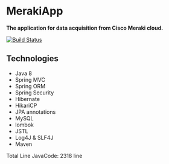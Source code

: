 # MerakiApp


**The application for data acquisition from Cisco Meraki cloud.**

[![Build Status](https://travis-ci.org/VMAproject/MerakiApp.svg?branch=master )](https://travis-ci.org/VMAproject/MerakiApp)

## Technologies ##


* Java 8
* Spring MVC
* Spring ORM
* Spring Security
* Hibernate
* HikariCP
* JPA annotations
* MySQL
* lombok
* JSTL
* Log4J & SLF4J
* Maven


Total Line JavaCode:	2318	line

